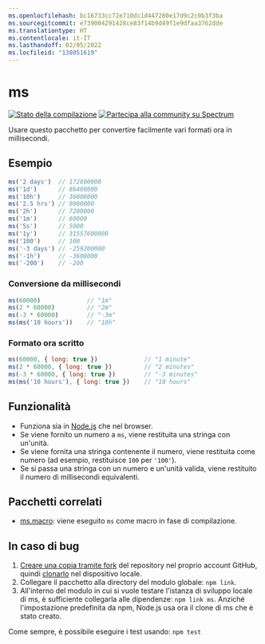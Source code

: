 ```yaml
---
ms.openlocfilehash: bc16733cc72e710dc1d447280e17d9c2c0b3f3ba
ms.sourcegitcommit: e739004291428ce83f14b9d49f1e9dfaa3762dde
ms.translationtype: HT
ms.contentlocale: it-IT
ms.lasthandoff: 02/05/2022
ms.locfileid: "138051619"
---
```

# <a name="ms"></a>ms

[![Stato della compilazione](https://travis-ci.org/zeit/ms.svg?branch=master)](https://travis-ci.org/zeit/ms)
[![Partecipa alla community su Spectrum](https://withspectrum.github.io/badge/badge.svg)](https://spectrum.chat/zeit)

Usare questo pacchetto per convertire facilmente vari formati ora in millisecondi.

## <a name="examples"></a>Esempio

```js
ms('2 days')  // 172800000
ms('1d')      // 86400000
ms('10h')     // 36000000
ms('2.5 hrs') // 9000000
ms('2h')      // 7200000
ms('1m')      // 60000
ms('5s')      // 5000
ms('1y')      // 31557600000
ms('100')     // 100
ms('-3 days') // -259200000
ms('-1h')     // -3600000
ms('-200')    // -200
```

### <a name="convert-from-milliseconds"></a>Conversione da millisecondi

```js
ms(60000)             // "1m"
ms(2 * 60000)         // "2m"
ms(-3 * 60000)        // "-3m"
ms(ms('10 hours'))    // "10h"
```

### <a name="time-format-written-out"></a>Formato ora scritto

```js
ms(60000, { long: true })             // "1 minute"
ms(2 * 60000, { long: true })         // "2 minutes"
ms(-3 * 60000, { long: true })        // "-3 minutes"
ms(ms('10 hours'), { long: true })    // "10 hours"
```

## <a name="features"></a>Funzionalità

- Funziona sia in [Node.js](https://nodejs.org) che nel browser.
- Se viene fornito un numero a `ms`, viene restituita una stringa con un'unità.
- Se viene fornita una stringa contenente il numero, viene restituita come numero (ad esempio, restituisce `100` per `'100'`).
- Se si passa una stringa con un numero e un'unità valida, viene restituito il numero di millisecondi equivalenti.

## <a name="related-packages"></a>Pacchetti correlati

- [ms.macro](https://github.com/knpwrs/ms.macro): viene eseguito `ms` come macro in fase di compilazione.

## <a name="caught-a-bug"></a>In caso di bug

1. [Creare una copia tramite fork](https://help.github.com/articles/fork-a-repo/) del repository nel proprio account GitHub, quindi [clonarlo](https://help.github.com/articles/cloning-a-repository/) nel dispositivo locale.
2. Collegare il pacchetto alla directory del modulo globale: `npm link`.
3. All'interno del modulo in cui si vuole testare l'istanza di sviluppo locale di ms, è sufficiente collegarla alle dipendenze: `npm link ms`. Anziché l'impostazione predefinita da npm, Node.js usa ora il clone di ms che è stato creato.

Come sempre, è possibile eseguire i test usando: `npm test`
